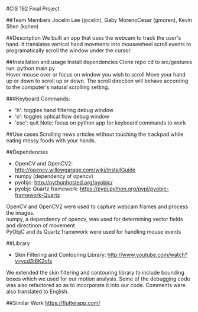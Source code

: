 #CIS 192 Final Project

##Team Members
Jocelin Lee (jocelin), Gaby MorenoCesar (gmoren), Kevin Shen (kshen)

##Description
We built an app that uses the webcam to track the user's hand. It translates vertical hand movments into mousewheel scroll events to programatically scroll the window under the cursor.

##Installation and usage
Install dependencies 
Clone repo
cd to src/gestures  
run: python main.py  
Hover mouse over or focus on window you wish to scroll
Move your hand up or down to scroll up or down. The scroll direction will behave according to the computer's natural scrolling setting.

###Keyboard Commands:
* 'h': toggles hand filtering debug window
* 'o': toggles optical flow debug window  
* 'esc': quit 
Note: focus on python app for keyboard commands to work

##Use cases
Scrolling news articles without touching the trackpad while eating messy foods with your hands.

##Dependencies
* OpenCV and OpenCV2: http://opencv.willowgarage.com/wiki/InstallGuide
* numpy (dependency of opencv)
* pyobjc: http://pythonhosted.org/pyobjc/
* pyobjc Quartz framework: https://pypi.python.org/pypi/pyobjc-framework-Quartz

OpenCV and OpenCV2 were used to capture webcam frames and process the images.   
numpy, a dependency of opencv, was used for determining vector fields and directinon of movement  
PyObjC and its Quartz framework were used for handling mouse events  


##Library
* Skin Filtering and Contouring Library: http://www.youtube.com/watch?v=ycd3t6K2ofs

We extended the skin filtering and contouring library to include bounding boxes which we used for our motion analysis. Some of the debugging code was also refactored so as to incorporate it into our code. Comments were also translated to English. 

##Similar Work
https://flutterapp.com/

